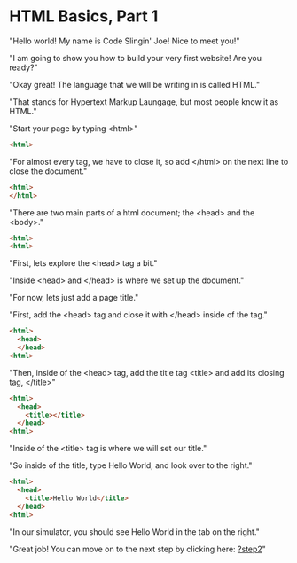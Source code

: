 # HTML Basics, Part 1

"Hello world! My name is Code Slingin' Joe! Nice to meet you!"

"I am going to show you how to build your very first website! Are you ready?"

"Okay great! The language that we will be writing in is called HTML."

"That stands for Hypertext Markup Laungage, but most people know it as HTML."

"Start your page by typing \<html>"

````html
<html>
````

"For almost every tag, we have to close it, so add \</html> on the next line to close the document."

````html
<html>
</html>
````

"There are two main parts of a html document; the \<head\> and the \<body>."


````html
<html>
<html>
````

"First, lets explore the \<head> tag a bit."

"Inside \<head> and \</head> is where we set up the document."

"For now, lets just add a page title."

"First, add the \<head> tag and close it with \</head> inside of the <html> tag."

````html
<html>
  <head>
  </head>
<html>
````

"Then, inside of the \<head> tag, add the title tag \<title> and add its closing tag, \</title>"

````html
<html>
  <head>
    <title></title>
  </head>
<html>
````

"Inside of the \<title> tag is where we will set our title."

"So inside of the title, type Hello World, and look over to the right."

````html
<html>
  <head>
    <title>Hello World</title>
  </head>
<html>
````

"In our simulator, you should see Hello World in the tab on the right."

"Great job! You can move on to the next step by clicking here: [?step2](?step2)"
